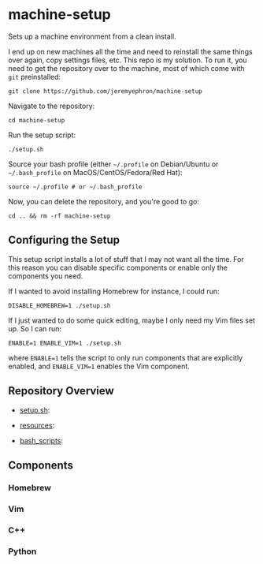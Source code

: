 machine-setup
=============

Sets up a machine environment from a clean install.

I end up on new machines all the time and need to reinstall the same things 
over again, copy settings files, etc. This repo is my solution. To run it, you 
need to get the repository over to the machine, most of which come with `git` 
preinstalled:

```
git clone https://github.com/jeremyephron/machine-setup
```

Navigate to the repository:

```
cd machine-setup
```

Run the setup script:

```
./setup.sh
```

Source your bash profile (either `~/.profile` on Debian/Ubuntu or 
`~/.bash_profile` on MacOS/CentOS/Fedora/Red Hat):

```
source ~/.profile # or ~/.bash_profile
```

Now, you can delete the repository, and you're good to go:

```
cd .. && rm -rf machine-setup
```

Configuring the Setup
---------------------

This setup script installs a lot of stuff that I may not want all the time.
For this reason you can disable specific components or enable only the 
components you need.

If I wanted to avoid installing Homebrew for instance, I could run:

```
DISABLE_HOMEBREW=1 ./setup.sh
```

If I just wanted to do some quick editing, maybe I only need my Vim files set 
up. So I can run:

```
ENABLE=1 ENABLE_VIM=1 ./setup.sh
```

where `ENABLE=1` tells the script to only run components that are explicitly 
enabled, and `ENABLE_VIM=1` enables the Vim component.

Repository Overview
--------------------

- [setup.sh](setup.sh): 

- [resources](resources):

- [bash_scripts](bash_scripts):

Components
----------

### Homebrew

### Vim

### C++

### Python
